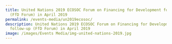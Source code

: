 ```yaml
---
title: United Nations 2019 ECOSOC Forum on Financing for Development follow up
  (FfD Forum) in April 2019
permalink: /events-media/un2019ecosoc/
description: United Nations 2019 ECOSOC Forum on Financing for Development
  follow-up (FfD Forum) in April 2019
image: /images/Events Media/img-united-nations-2019.jpg
---
```

